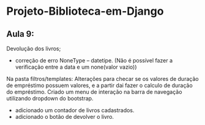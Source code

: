 # Projeto-Biblioteca-em-Django

## Aula 9:

Devolução dos livros;

- correção de erro NoneType – datetipe.
(Não é possível fazer a verificação entre a data e um none(valor vazio))

Na pasta filtros/templates:
Alterações para checar se os valores de duração de empréstimo possuem valores,  e a partir dai fazer o calculo de duração do empréstimo.
Criado um menu de interação na barra de navegação utilizando dropdown do  bootstrap.
- adicionado um contador de livros cadastrados.
- adicionado o botão de devolver o livro.

